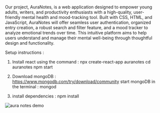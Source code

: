 
Our project, AuraNotes, is a web application designed to empower young adults, writers, and productivity enthusiasts with a high-quality, user-friendly mental health and mood-tracking tool. Built with CSS, HTML, and JavaScript, AuraNotes will offer seamless user authentication, organized entry creation, a robust search and filter feature, and a mood tracker to analyze emotional trends over time. This intuitive platform aims to help users understand and manage their mental well-being through thoughtful design and functionality.


Setup instructions :
1. Install react using the command : 
        npx create-react-app auranotes
        cd auranotes
        npm start

2. Download mongoDB :
        https://www.mongodb.com/try/download/community
        start mongoDB in the terminal : mongod
    
3. install dependencies :
        npm install 

![aura notes demo](gif/auranotesdemo1.gif)